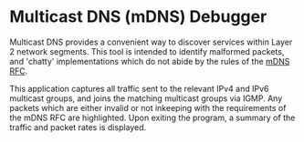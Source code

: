 # Multicast DNS (mDNS) Debugger

Multicast DNS provides a convenient way to discover services within Layer 2 network segments. This tool is intended to identify malformed packets, and 'chatty' implementations which do not abide by the rules of the [mDNS RFC](https://tools.ietf.org/html/rfc6762).

This application captures all traffic sent to the relevant IPv4 and IPv6 multicast groups, and joins the matching multicast groups via IGMP. Any packets which are either invalid or not inkeeping with the requirements of the mDNS RFC are highlighted. Upon exiting the program, a summary of the traffic and packet rates is displayed.
